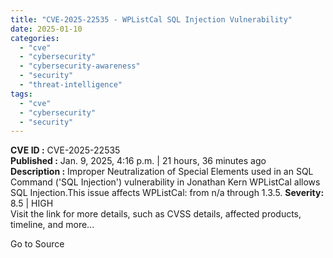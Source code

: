 ```yaml
---
title: "CVE-2025-22535 - WPListCal SQL Injection Vulnerability"
date: 2025-01-10
categories: 
  - "cve"
  - "cybersecurity"
  - "cybersecurity-awareness"
  - "security"
  - "threat-intelligence"
tags: 
  - "cve"
  - "cybersecurity"
  - "security"
---
```


**CVE ID :** CVE-2025-22535  
**Published :** Jan. 9, 2025, 4:16 p.m. | 21 hours, 36 minutes ago  
**Description :** Improper Neutralization of Special Elements used in an SQL Command ('SQL Injection') vulnerability in Jonathan Kern WPListCal allows SQL Injection.This issue affects WPListCal: from n/a through 1.3.5. 
**Severity:** 8.5 | HIGH  
Visit the link for more details, such as CVSS details, affected products, timeline, and more...

Go to Source
